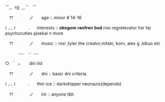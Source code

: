    ``︶⏝ ᦏ᪔ ⏝ ͝   ︶``

ㅤꔫㅤㅤׄㅤㅤノㅤㅤage :: minor # 14-16

꒰  ◞  ◟ ꒱⠀⠀⠀⠀𝅄⠀⠀ interests :: **okegom** **ranfren** **bsd** nso regretevator hsr hp psychocuties pjsekai n more 

ㅤꔫㅤㅤׄㅤㅤノㅤㅤmusic :: msi ,tyler the creator,mitski, korn, alex g ,kikuo etc 

          ⎯⎯⎯  𔘓 ⎯⎯⎯

○ㅤ۫ㅤ﹢ㅤㅤdni list

ㅤꔫㅤㅤׄㅤㅤノㅤㅤdni :: basic dni criteria

꒰  ◞  ◟ ꒱⠀⠀⠀⠀𝅄⠀⠀ thin ice :: darkshipper neonazis(depends)

ㅤꔫㅤㅤׄㅤㅤノㅤㅤint :: anyone tbh
